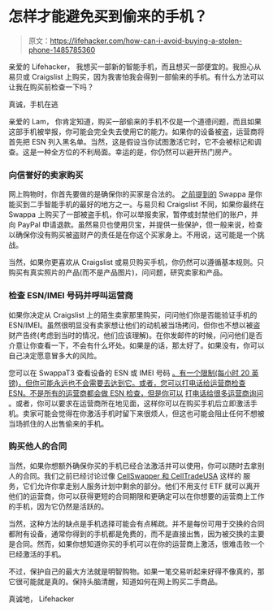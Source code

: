 # 怎样才能避免买到偷来的手机？

> 原文：<https://lifehacker.com/how-can-i-avoid-buying-a-stolen-phone-1485785360>

亲爱的 Lifehacker，
我想买一部新的智能手机，而且想买一部便宜的。我担心从易贝或 Craigslist 上购买，因为我害怕我会得到一部偷来的手机。有什么方法可以让我在购买前检查一下吗？



真诚，手机在逃

亲爱的 Lam，
你肯定知道，购买一部偷来的手机不仅是一个道德问题，而且如果这部手机被举报，你可能会完全失去使用它的能力。如果你的设备被盗，运营商将首先把 ESN 列入黑名单。当然，这是假设当你试图激活它时，它不会被标记和调查。这是一种全方位的不利局面。幸运的是，你仍然可以避开热门房产。

### 向信誉好的卖家购买

网上购物时，你首先要做的是确保你的买家是合法的。 [之前提到的](https://lifehacker.com/swappa-is-a-simple-hassle-free-place-to-buy-and-sell-u-5751364) Swappa 是你能买到二手智能手机的最好的地方之一。与易贝和 Craigslist 不同，如果你最终在 Swappa 上购买了一部被盗手机，你可以举报卖家，暂停或封禁他们的账户，并向 PayPal 申请退款。虽然易贝也使用贝宝，并提供一些保护，但一般来说，检查以确保你没有购买被盗财产的责任是在你这个买家身上。不用说，这可能是一个挑战。

当然，如果你更喜欢从 Craigslist 或易贝购买手机，你仍然可以遵循基本规则。只购买有真实照片的产品(而不是产品图片)，问问题，研究卖家和产品。

### 检查 ESN/IMEI 号码并呼叫运营商

如果你决定从 Craigslist 上的陌生卖家那里购买，问问他们你是否能验证手机的 ESN/IMEI。虽然很明显没有卖家想让他们的动机被当场拷问，但你也不想以被盗财产告终(考虑到当时的情况，他们应该理解)。在你发邮件的时候，问问他们是否介意让你查看一下，不会有什么坏处。如果是的话，那太好了。如果没有，你可以自己决定愿意冒多大的风险。

您可以在 SwappaT3 查看设备的 ESN 或 IMEI 号码 [。有一个限制(每小时 20 英镑)，但你可能永远也不会需要去达到它。或者，您可以打电话给运营商检查 ESN。不是所有的运营商都会做 ESN 检查，但是你可以](http://swappa.com/esn) [打电话给很多运营商询问](http://supercellmobile.com/blog/how-to-check-if-a-smartphone-is-lost-stolen-or-still-attached-to-an-account/) 。或者，你可以要求在运营商所在地见面，这样你可以在购买手机后立即激活手机。卖家可能会觉得在你激活手机时留下来很烦人，但这也可能会阻止任何不想被当场抓住的人出售偷来的手机。

### 购买他人的合同

当然，如果你想额外确保你买的手机已经合法激活并可以使用，你可以随时去拿别人的合同。我们之前已经讨论过像 [CellSwapper 和 CellTradeUSA](http://lifehacker.com/bail-out-of-your-cellphone-contract-by-trading-it-5121915) 这样的 服务，它们允许你拿走别人服务计划中剩余的部分。他们不用支付 ETF 就可以离开他们的运营商，你可以获得更短的合同期限和更确定可以在你想要的运营商上工作的手机，因为它仍然是活跃的。

当然，这种方法的缺点是手机选择可能会有点稀疏。并不是每份可用于交换的合同都附有设备，通常你得到的手机都是免费的，而不是直接出售，因为被交换的主要是合同。然而，如果你想知道你买的手机可以在你的运营商上激活，很难击败一个已经激活的手机。

不过，保护自己的最大方法就是明智购物。如果一笔交易听起来好得不像真的，那它很可能就是真的。保持头脑清醒，知道如何在网上购买二手商品。

真诚地，
Lifehacker
